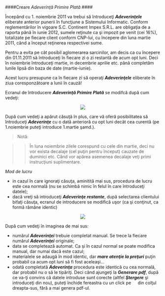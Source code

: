 <p class='close' onclick="dojo.byId('xhr_content').innerHTML = 'Pentru ajutor click pe pictograma <img src=\'images/icons/help.png\' width=\'12\' height=\'12\' /> din dreptul Sarcinii...'"></p>

####Creare _Adeverinţă Primire Plată_ ####

Începând cu 1. noiembrie 2011 va trebui să întroduceţi ***Adeverinţele*** eliberate anterior
punerii în funcţiune a Sistemului Informatic. Conform reglementărilor în vigoare S.C. Continent
Impex S.R.L. are obligaţia de a raporta până în iunie 2012, sumele reţinute ca şi impozit pe
venit (cei 16%), totalizate pe fiecare client conform CNP-lui, cu începere din luna martie 2011,
când a început reţinerea respectivei sume.

Pentru a evita pe cât posibil aglomerarea sarcinilor, am decis ca cu începere din 01.11.2011 să
întroduceţi în fiecare zi o zi restantă de acum opt luni. Deci în noiembrie întroduceţi martie,
in decembrie aprilie etc. pănâ completăm lunile lipsă din baza de date (martie-iunie).

Acest lucru presupune ca în fiecare zi să operaţi ***Adeverinţele*** eliberate în ziua
coresponzătoare a lunii în cauză!

Ecranul de întroducere ***Adeverinţă Primire Plată*** se modifcă după cum vedeţi:

<div style='text-align:center'>
  <img src='images/help/expenditure_retro_00.png'/>
</div>

După cum vedeţi a apărut căsuţă în plus, care vă oferă posibilitatea să întroduceţi ***Adeverinţe***
cu o dată anterioră cu opt luni decât cea curentă (pe 1.noiembrie puteţi introduce 1.martie şamd.).

>Notă:

>> În luna noiembrie zilele corespund cu cele din martie, deci nu vor exista decalaje (cel puţin pentru început)
>> cauzate de duminici etc. Când vor apărea asemenea decalaje veţi primi instrucţiuni suplimentare.

*Mod de lucru*

- in cazul în care ignoraţi căsuţa, aminitită mai sus, procedura de lucru este cea normală (nu se schimbă
nimic în felul în care întroduceţi datele);
- dacă vreţi să introduceţi ***Adeverinţe restante***, după selectarea clientului bifaţi căsuţa, ecranul
de introducere se modifică uşor (ca şi conţinut, ca formă rămâne identic)

<div style='text-align:center'>
  <img src='images/help/expenditure_retro_01.png'/>
</div>

După cum vedeţi în imaginea de mai sus:

- numărul ***Adeverinţei*** trebuie completat manual. Se trece la fiecare numărul
***Adeverinţei*** originale;
- data se completează automat. Ca şi în cazul normal se poate modifica manual, dar numai dacă
este cazul;
- materialele se adaugă în mod identic, dar ***mare atenţie la preţuri*** puţin probabil ca
acum opt luni să fi fost aceleaşi...
- odată completată ***Adeverinţa*** procedura este identică cu cea normală, dar probabil nu o să
le tipăriţi. Deci când ajungeţi la ***Generare pdf***, după ce va-ţi convins că datele introduse
sunt corecte (altfel ***Ştergere*** şi introduceţi din nou), puteţi închide fereastra cu un click
pe <img src='images/icons/remove.png' width='14' height='14' /> din colţul dreapta-sus, fără a mai
genera pdf-ul.
